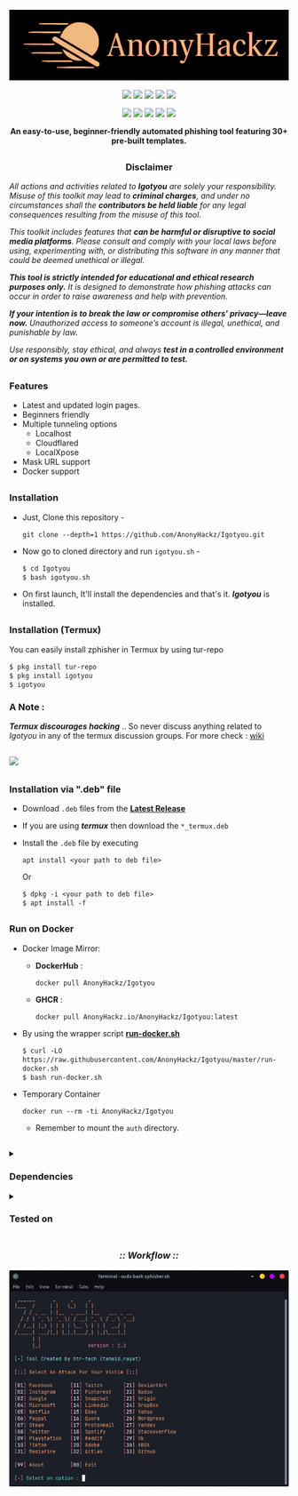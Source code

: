 <!-- IgotYou -->

<p align="center">
  <img src=".github/misc/Logo.png">
</p>

<p align="center">
  <img src="https://img.shields.io/badge/Version-0.1.1-green?style=for-the-badge">
  <img src="https://img.shields.io/github/license/AnonyHackz/Igotyou?style=for-the-badge">
  <img src="https://img.shields.io/github/stars/AnonyHackz/Igotyou?style=for-the-badge">
  <img src="https://img.shields.io/github/issues/AnonyHackz/Igotyou?color=red&style=for-the-badge">
  <img src="https://img.shields.io/github/forks/AnonyHackz/Igotyou?color=teal&style=for-the-badge">
</p>

<p align="center">
  <img src="https://img.shields.io/badge/Author-AnonyHackz-blue?style=flat-square">
  <img src="https://img.shields.io/badge/Open%20Source-Yes-darkgreen?style=flat-square">
  <img src="https://img.shields.io/badge/Maintained%3F-Yes-lightblue?style=flat-square">
  <img src="https://img.shields.io/badge/Written%20In-Bash-darkcyan?style=flat-square">
  <img src="https://hits.seeyoufarm.com/api/count/incr/badge.svg?url=https%3A%2F%2Fgithub.com%2Fhtr-tech%2Fzphisher&title=Visitors&edge_flat=false"/></a>
</p>

<p align="center"><b>An easy-to-use, beginner-friendly automated phishing tool featuring 30+ pre-built templates.</b></p>

##

<h3><p align="center">Disclaimer</p></h3>

<i>
<p>
All actions and activities related to <b>Igotyou</b> are solely your responsibility. Misuse of this toolkit may lead to <b>criminal charges</b>, and under no circumstances shall the <b>contributors be held liable</b> for any legal consequences resulting from the misuse of this tool.
</p>

<p>
This toolkit includes features that <b>can be harmful or disruptive to social media platforms</b>. Please consult and comply with your local laws before using, experimenting with, or distributing this software in any manner that could be deemed unethical or illegal.
</p>

<p>
<b>This tool is strictly intended for educational and ethical research purposes only.</b> It is designed to demonstrate how phishing attacks can occur in order to raise awareness and help with prevention. 
</p>

<p>
<b>If your intention is to break the law or compromise others' privacy—leave now.</b> Unauthorized access to someone’s account is illegal, unethical, and punishable by law.
</p>

<p>
Use responsibly, stay ethical, and always <b>test in a controlled environment or on systems you own or are permitted to test.</b>
</p>
</i>

##

### Features

- Latest and updated login pages.
- Beginners friendly
- Multiple tunneling options
  - Localhost
  - Cloudflared
  - LocalXpose
- Mask URL support 
- Docker support

##

### Installation

- Just, Clone this repository -
  ```
  git clone --depth=1 https://github.com/AnonyHackz/Igotyou.git
  ```

- Now go to cloned directory and run `igotyou.sh` -
  ```
  $ cd Igotyou
  $ bash igotyou.sh
  ```

- On first launch, It'll install the dependencies and that's it. ***Igotyou*** is installed.

##

### Installation (Termux)
You can easily install zphisher in Termux by using tur-repo
```
$ pkg install tur-repo
$ pkg install igotyou
$ igotyou
```
### A Note : 
***Termux discourages hacking*** .. So never discuss anything related to *Igotyou* in any of the termux discussion groups. For more check : [wiki](https://wiki.termux.com/wiki/Hacking)

##

<p align="left">
  <a href="https://shell.cloud.google.com/cloudshell/open?cloudshell_git_repo=https://github.com/AnonyHackz/Igotyou.git&tutorial=README.md" target="_blank"><img src="https://gstatic.com/cloudssh/images/open-btn.svg"></a>
</p>

##

### Installation via ".deb" file

- Download `.deb` files from the [**Latest Release**](https://github.com/AnonyHackz/Igotyou/releases/latest)
- If you are using ***termux*** then download the `*_termux.deb`

- Install the `.deb` file by executing
  ```
  apt install <your path to deb file>
  ```
  Or
  ```
  $ dpkg -i <your path to deb file>
  $ apt install -f
  ```

##

### Run on Docker

- Docker Image Mirror:
  - **DockerHub** : 
    ```
    docker pull AnonyHackz/Igotyou
    ```
  - **GHCR** : 
    ```
    docker pull AnonyHackz.io/AnonyHackz/Igotyou:latest
    ```

- By using the wrapper script [**run-docker.sh**](https://raw.githubusercontent.com/AnonyHackz/Igotyou/master/run-docker.sh)

  ```
  $ curl -LO https://raw.githubusercontent.com/AnonyHackz/Igotyou/master/run-docker.sh
  $ bash run-docker.sh
  ```
- Temporary Container

  ```
  docker run --rm -ti AnonyHackz/Igotyou
  ```
  - Remember to mount the `auth` directory.

##

<details>
  <summary><h3>Dependencies</h3></summary>

<b>Igotyou</b> requires following programs to run properly - 
- `git`
- `curl`
- `php`

> No setup hassle—**Igotyou** installs all dependencies on first run.
</details>

<details>
  <summary><h3>Tested on</h3></summary>

- **Ubuntu**
- **Debian**
- **Arch**
- **Termux**
</details>

##

<h3 align="center"><i>:: Workflow ::</i></h3>
<p align="center">
<img src=".github/misc/workflow.gif"/>
</p>

##






<!-- // -->
